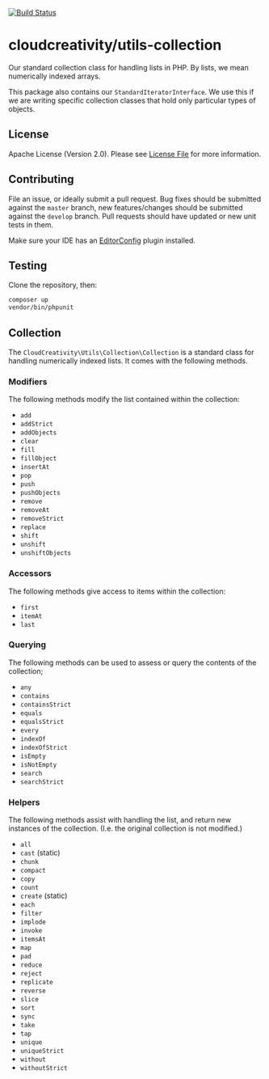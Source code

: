 [![Build Status](https://travis-ci.org/cloudcreativity/utils-collection.svg?branch=master)](https://travis-ci.org/cloudcreativity/utils-collection)

# cloudcreativity/utils-collection

Our standard collection class for handling lists in PHP. By lists, we mean
numerically indexed arrays.

This package also contains our `StandardIteratorInterface`. We use this if we
are writing specific collection classes that hold only particular types of
objects.

## License

Apache License (Version 2.0). Please see [License File](LICENSE) for more information.

## Contributing

File an issue, or ideally submit a pull request. Bug fixes should be submitted against the `master` branch,
new features/changes should be submitted against the `develop` branch. Pull requests should have updated or new
unit tests in them.

Make sure your IDE has an [EditorConfig](http://editorconfig.org) plugin installed.

## Testing

Clone the repository, then:

``` bash
composer up
vendor/bin/phpunit
```

## Collection

The `CloudCreativity\Utils\Collection\Collection` is a standard class for
handling numerically indexed lists. It comes with the following methods.

### Modifiers

The following methods modify the list contained within the collection:

* `add`
* `addStrict`
* `addObjects`
* `clear`
* `fill`
* `fillObject`
* `insertAt`
* `pop`
* `push`
* `pushObjects`
* `remove`
* `removeAt`
* `removeStrict`
* `replace`
* `shift`
* `unshift`
* `unshiftObjects`

### Accessors

The following methods give access to items within the collection:

* `first`
* `itemAt`
* `last`

### Querying

The following methods can be used to assess or query the contents of the
collection;

* `any`
* `contains`
* `containsStrict`
* `equals`
* `equalsStrict`
* `every`
* `indexOf`
* `indexOfStrict`
* `isEmpty`
* `isNotEmpty`
* `search`
* `searchStrict`

### Helpers

The following methods assist with handling the list, and return new instances
of the collection. (I.e. the original collection is not modified.)

* `all`
* `cast` (static)
* `chunk`
* `compact`
* `copy`
* `count`
* `create` (static)
* `each`
* `filter`
* `implode`
* `invoke`
* `itemsAt`
* `map`
* `pad`
* `reduce`
* `reject`
* `replicate`
* `reverse`
* `slice`
* `sort`
* `sync`
* `take`
* `tap`
* `unique`
* `uniqueStrict`
* `without`
* `withoutStrict`

